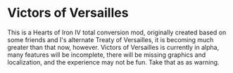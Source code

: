 # Victors of Versailles
This is a Hearts of Iron IV total conversion mod, originally created based on some friends and I's alternate Treaty of Versailles, it is becoming much greater than that now, however.
Victors of Versailles is currently in alpha, many features will be incomplete, there will be missing graphics and localization, and the experience may not be fun. Take that as as warning.
